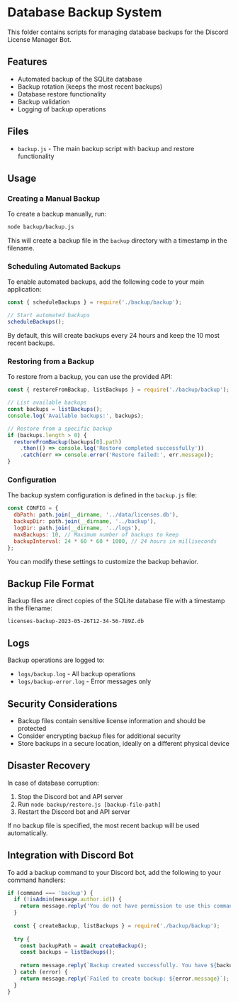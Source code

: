 # Database Backup System

This folder contains scripts for managing database backups for the Discord License Manager Bot.

## Features

- Automated backup of the SQLite database
- Backup rotation (keeps the most recent backups)
- Database restore functionality
- Backup validation
- Logging of backup operations

## Files

- `backup.js` - The main backup script with backup and restore functionality

## Usage

### Creating a Manual Backup

To create a backup manually, run:

```bash
node backup/backup.js
```

This will create a backup file in the `backup` directory with a timestamp in the filename.

### Scheduling Automated Backups

To enable automated backups, add the following code to your main application:

```javascript
const { scheduleBackups } = require('./backup/backup');

// Start automated backups
scheduleBackups();
```

By default, this will create backups every 24 hours and keep the 10 most recent backups.

### Restoring from a Backup

To restore from a backup, you can use the provided API:

```javascript
const { restoreFromBackup, listBackups } = require('./backup/backup');

// List available backups
const backups = listBackups();
console.log('Available backups:', backups);

// Restore from a specific backup
if (backups.length > 0) {
  restoreFromBackup(backups[0].path)
    .then(() => console.log('Restore completed successfully'))
    .catch(err => console.error('Restore failed:', err.message));
}
```

### Configuration

The backup system configuration is defined in the `backup.js` file:

```javascript
const CONFIG = {
  dbPath: path.join(__dirname, '../data/licenses.db'),
  backupDir: path.join(__dirname, '../backup'),
  logDir: path.join(__dirname, '../logs'),
  maxBackups: 10, // Maximum number of backups to keep
  backupInterval: 24 * 60 * 60 * 1000, // 24 hours in milliseconds
};
```

You can modify these settings to customize the backup behavior.

## Backup File Format

Backup files are direct copies of the SQLite database file with a timestamp in the filename:

```
licenses-backup-2023-05-26T12-34-56-789Z.db
```

## Logs

Backup operations are logged to:

- `logs/backup.log` - All backup operations
- `logs/backup-error.log` - Error messages only

## Security Considerations

- Backup files contain sensitive license information and should be protected
- Consider encrypting backup files for additional security
- Store backups in a secure location, ideally on a different physical device

## Disaster Recovery

In case of database corruption:

1. Stop the Discord bot and API server
2. Run `node backup/restore.js [backup-file-path]`
3. Restart the Discord bot and API server

If no backup file is specified, the most recent backup will be used automatically.

## Integration with Discord Bot

To add a backup command to your Discord bot, add the following to your command handlers:

```javascript
if (command === 'backup') {
  if (!isAdmin(message.author.id)) {
    return message.reply('You do not have permission to use this command.');
  }
  
  const { createBackup, listBackups } = require('./backup/backup');
  
  try {
    const backupPath = await createBackup();
    const backups = listBackups();
    
    return message.reply(`Backup created successfully. You have ${backups.length} backups available.`);
  } catch (error) {
    return message.reply(`Failed to create backup: ${error.message}`);
  }
}
``` 